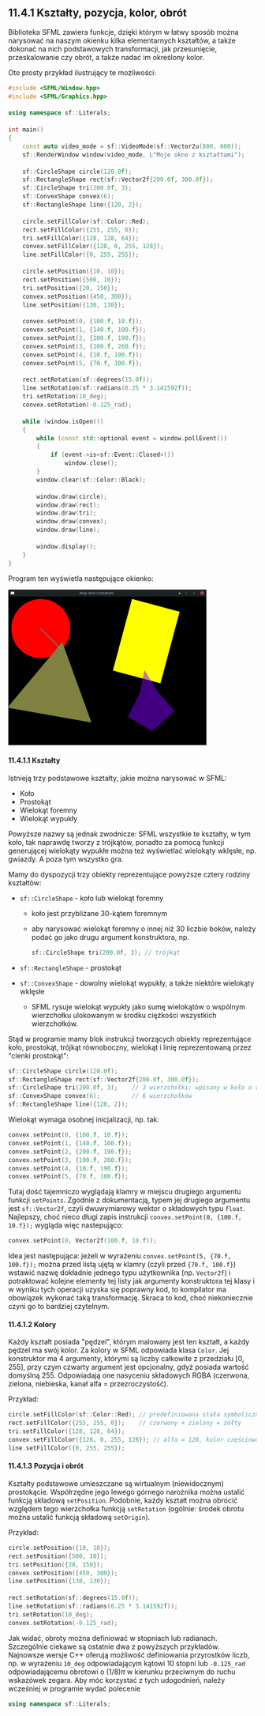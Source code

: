 ## 11.4.1 Kształty, pozycja, kolor, obrót

Biblioteka SFML zawiera funkcje, dzięki którym w łatwy sposób można narysować na naszym okienku kilka elementarnych kształtów, a także dokonać na nich podstawowych transformacji, jak przesunięcie, przeskalowanie czy obrót, a także nadać im określony kolor. 

Oto prosty przykład ilustrujący te możliwości:

```c++  
#include <SFML/Window.hpp>
#include <SFML/Graphics.hpp>

using namespace sf::Literals;

int main()
{
    const auto video_mode = sf::VideoMode(sf::Vector2u(800, 600));
    sf::RenderWindow window(video_mode, L"Moje okno z kształtami");

    sf::CircleShape circle(120.0f);
    sf::RectangleShape rect(sf::Vector2f{200.0f, 300.0f});
    sf::CircleShape tri(200.0f, 3);
    sf::ConvexShape convex(6);
    sf::RectangleShape line({120, 2});

    circle.setFillColor(sf::Color::Red);
    rect.setFillColor({255, 255, 0});
    tri.setFillColor({128, 128, 64});
    convex.setFillColor({128, 0, 255, 128});
    line.setFillColor({0, 255, 255});

    circle.setPosition({10, 10});
    rect.setPosition({500, 10});
    tri.setPosition({20, 150});
    convex.setPosition({450, 300});
    line.setPosition({130, 130});

    convex.setPoint(0, {100.f, 10.f});
    convex.setPoint(1, {140.f, 100.f});
    convex.setPoint(2, {200.f, 190.f});
    convex.setPoint(3, {100.f, 260.f});
    convex.setPoint(4, {10.f, 190.f});
    convex.setPoint(5, {70.f, 100.f});

    rect.setRotation(sf::degrees(15.0f));
    line.setRotation(sf::radians(0.25 * 3.141592f));
    tri.setRotation(10_deg);
    convex.setRotation(-0.125_rad);

    while (window.isOpen())
    {
        while (const std::optional event = window.pollEvent())
        {
            if (event->is<sf::Event::Closed>())
                window.close();
        }
        window.clear(sf::Color::Black);

        window.draw(circle);
        window.draw(rect);
        window.draw(tri);
        window.draw(convex);
        window.draw(line);

        window.display();
    }
}
```

Program ten wyświetla następujące okienko:

<img src="./img/11/shapes-sfml.png" style="zoom:50%;" />

#### 11.4.1.1 Kształty

Istnieją trzy podstawowe kształty, jakie można narysować w SFML: 

- Koło
- Prostokąt
- Wielokąt foremny
- Wielokąt wypukły 

Powyższe nazwy są jednak zwodnicze: SFML wszystkie te kształty, w tym koło, tak naprawdę tworzy z trójkątów, ponadto za pomocą funkcji generującej wielokąty wypukłe można też wyświetlać wielokąty wklęsłe, np. gwiazdy. A poza tym wszystko gra. 

Mamy do dyspozycji trzy obiekty reprezentujące powyższe cztery rodziny kształtów:

- `sf::CircleShape` - koło lub wielokąt foremny

  - koło jest przybliżane 30-kątem foremnym

  - aby narysować wielokąt foremny o innej niż 30 liczbie boków, należy podać go jako drugu argument konstruktora, np.

    ```c++
    sf::CircleShape tri(200.0f, 3); // trójkąt
    ```

- `sf::RectangleShape` - prostokąt

- `sf::ConvexShape` - dowolny wielokąt wypukły, a także niektóre wielokąty wklęsłe

  - SFML rysuje wielokąt wypukły jako sumę wielokątów o wspólnym wierzchołku ulokowanym w środku ciężkości wszystkich wierzchołków.   

Stąd w programie mamy blok instrukcji tworzących obiekty reprezentujące koło, prostokąt, trójkąt równoboczny, wielokąt i linię reprezentowaną przez "cienki prostokąt":

```c++
sf::CircleShape circle(120.0f);
sf::RectangleShape rect(sf::Vector2f{200.0f, 300.0f});
sf::CircleShape tri(200.0f, 3);    // 3 wierzchołki; wpisany w koło o r = 200
sf::ConvexShape convex(6);         // 6 wierzchołków
sf::RectangleShape line({120, 2});
```

Wielokąt wymaga osobnej inicjalizacji, np. tak:

```c++
convex.setPoint(0, {100.f, 10.f});
convex.setPoint(1, {140.f, 100.f});
convex.setPoint(2, {200.f, 190.f});
convex.setPoint(3, {100.f, 260.f});
convex.setPoint(4, {10.f, 190.f});
convex.setPoint(5, {70.f, 100.f});
```

Tutaj dość tajemniczo wyglądają klamry w miejscu drugiego argumentu funkcji `setPoints`. Zgodnie z dokumentacją, typem jej drugiego argumentu jest `sf::Vector2f`, czyli dwuwymiarowy wektor o składowych typu `float`. Najlepszy, choć nieco długi zapis instrukcji `convex.setPoint(0, {100.f, 10.f});` wygląda więc nastepująco:

```c++   
convex.setPoint(0, Vector2f(100.f, 10.f));
```

Idea jest następująca: jeżeli w wyrażeniu `convex.setPoint(5, {70.f, 100.f});` można przed listą ujętą w klamry (czyli przed `{70.f, 100.f}`) wstawić nazwę dokładnie jednego typu użytkownika (np. `Vector2f`) i potraktować  kolejne elementy tej listy jak argumenty konstruktora tej klasy i w wyniku tych operacji uzyska się poprawny kod, to kompilator ma obowiązek wykonać taką transformację. Skraca to kod, choć niekoniecznie czyni go to bardziej czytelnym.

#### 11.4.1.2 Kolory

Każdy kształt posiada "pędzel", którym malowany jest ten kształt, a każdy pędzel ma swój kolor. Za kolory w SFML odpowiada klasa `Color`. Jej konstruktor ma 4 argumenty, którymi są liczby całkowite z przedziału $[0, 255]$, przy czym czwarty argument jest opcjonalny, gdyż posiada wartość domyślną 255. Odpowiadają one nasyceniu składowych RGBA (czerwona, zielona, niebieska, kanał alfa = przezroczystość).     

Przykład:

```c++ 
circle.setFillColor(sf::Color::Red); // predefiniowana stała symboliczna
rect.setFillColor({255, 255, 0});    // czerwony + zielony = żółty
tri.setFillColor({128, 128, 64});    
convex.setFillColor({128, 0, 255, 128}); // alfa = 128, kolor częściowo transparentny
line.setFillColor({0, 255, 255});        
```

#### 11.4.1.3 Pozycja i obrót

Kształty podstawowe umieszczane są wirtualnym (niewidocznym) prostokącie. Współrzędne jego lewego górnego narożnika można ustalić funkcją składową `setPosition`. Podobnie, każdy kształt można obrócić względem tego wierzchołka funkcją `setRotation` (ogólnie: środek obrotu można ustalić funkcją składową `setOrigin`).  

Przykład:

```c++
circle.setPosition({10, 10});
rect.setPosition({500, 10});
tri.setPosition({20, 150});
convex.setPosition({450, 300});
line.setPosition({130, 130});

rect.setRotation(sf::degrees(15.0f));
line.setRotation(sf::radians(0.25 * 3.141592f));
tri.setRotation(10_deg);
convex.setRotation(-0.125_rad);
```

Jak widać, obroty można definiować w stopniach lub radianach. Szczególnie ciekawe są ostatnie dwa z powyższych przykładów. Najnowsze wersje C++ oferują możliwość definiowania przyrostków liczb, np. w wyrażeniu `10_deg` odpowiadającym kątowi 10 stopni lub `-0.125_rad` odpowiadającemu obrotowi o $(1/8 )\pi$ w kierunku przeciwnym do ruchu wskazówek zegara. Aby móc korzystać z tych udogodnień, należy wcześniej w programie wydać polecenie 

```c++   
using namespace sf::Literals;
```

